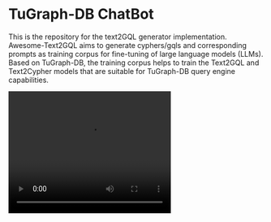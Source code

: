 # TuGraph-DB ChatBot

This is the repository for the text2GQL generator implementation. Awesome-Text2GQL aims to generate cyphers/gqls and corresponding prompts as training corpus for fine-tuning of large language models (LLMs). Based on TuGraph-DB, the training corpus helps to train the Text2GQL and Text2Cypher models that are suitable for TuGraph-DB query engine capabilities.

<video width="320" height="240" controls>
  <source src="https://github.com/Panghy1106/Awesome-Text2GQL/tree/dev_demo/docs/demo.mp4" type="video/mp4">
</video>
